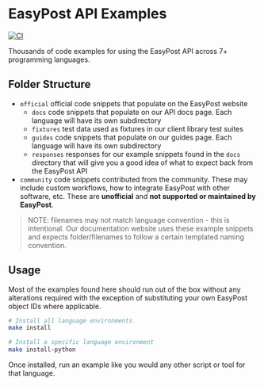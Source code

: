 # EasyPost API Examples

[![CI](https://github.com/EasyPost/examples/workflows/CI/badge.svg)](https://github.com/EasyPost/examples/actions?query=workflow%3ACI)

Thousands of code examples for using the EasyPost API across 7+ programming languages.

## Folder Structure

- `official` official code snippets that populate on the EasyPost website
  - `docs` code snippets that populate on our API docs page. Each language will have its own subdirectory
  - `fixtures` test data used as fixtures in our client library test suites
  - `guides` code snippets that populate on our guides page. Each language will have its own subdirectory
  - `responses` responses for our example snippets found in the `docs` directory that will give you a good idea of what to expect back from the EasyPost API
- `community` code snippets contributed from the community. These may include custom workflows, how to integrate EasyPost with other software, etc. These are **unofficial** and **not supported or maintained by EasyPost**.

> NOTE: filenames may not match language convention - this is intentional. Our documentation website uses these example snippets and expects folder/filenames to follow a certain templated naming convention.

## Usage

Most of the examples found here should run out of the box without any alterations required with the exception of substituting your own EasyPost object IDs where applicable.

```bash
# Install all language environments
make install

# Install a specific language environment
make install-python
```

Once installed, run an example like you would any other script or tool for that language.
